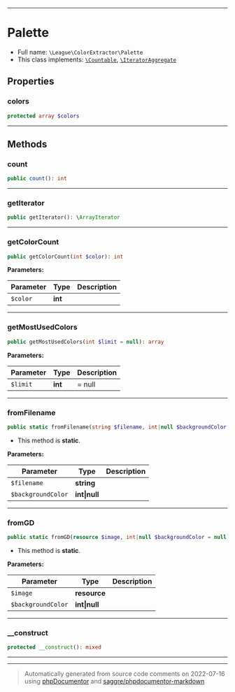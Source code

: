 ***

# Palette





* Full name: `\League\ColorExtractor\Palette`
* This class implements:
[`\Countable`](../../Countable.md), [`\IteratorAggregate`](../../IteratorAggregate.md)



## Properties


### colors



```php
protected array $colors
```






***

## Methods


### count



```php
public count(): int
```











***

### getIterator



```php
public getIterator(): \ArrayIterator
```











***

### getColorCount



```php
public getColorCount(int $color): int
```








**Parameters:**

| Parameter | Type | Description |
|-----------|------|-------------|
| `$color` | **int** |  |




***

### getMostUsedColors



```php
public getMostUsedColors(int $limit = null): array
```








**Parameters:**

| Parameter | Type | Description |
|-----------|------|-------------|
| `$limit` | **int** | = null |




***

### fromFilename



```php
public static fromFilename(string $filename, int|null $backgroundColor = null): \League\ColorExtractor\Palette
```



* This method is **static**.




**Parameters:**

| Parameter | Type | Description |
|-----------|------|-------------|
| `$filename` | **string** |  |
| `$backgroundColor` | **int&#124;null** |  |




***

### fromGD



```php
public static fromGD(resource $image, int|null $backgroundColor = null): \League\ColorExtractor\Palette
```



* This method is **static**.




**Parameters:**

| Parameter | Type | Description |
|-----------|------|-------------|
| `$image` | **resource** |  |
| `$backgroundColor` | **int&#124;null** |  |




***

### __construct



```php
protected __construct(): mixed
```











***


***
> Automatically generated from source code comments on 2022-07-16 using [phpDocumentor](http://www.phpdoc.org/) and [saggre/phpdocumentor-markdown](https://github.com/Saggre/phpDocumentor-markdown)
